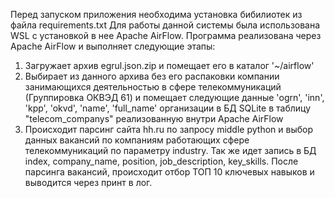 Перед запуском приложения необходима установка бибилиотек из файла requirements.txt
Для работы данной системы была использована WSL с установкой в нее Apache AirFlow.
Программа реализована через Apache AirFlow и выполняет следующие этапы:
 1. Загружает архив egrul.json.zip и помещает его в каталог '~/airflow'
 2. Выбирает из данного архива без его распаковки компании занимающихся деятельностью в сфере телекоммуникаций (Группировка ОКВЭД 61)
и помещает следующие данные 'ogrn', 'inn', 'kpp', 'okvd', 'name', 'full_name' организации в БД SQLite в таблицу "telecom_companys" реализованную внутри Apache AirFlow
 3. Происходит парсинг сайта hh.ru по запросу middle python и выбор данных вакансий по компаниям работающих сфере телекоммуникаций по параметру industry.
Так же идет запись в БД index, company_name, position, job_description, key_skills.
После парсинга вакансий, происходит отбор ТОП 10 ключевых навыков и выводится через принт в лог.
